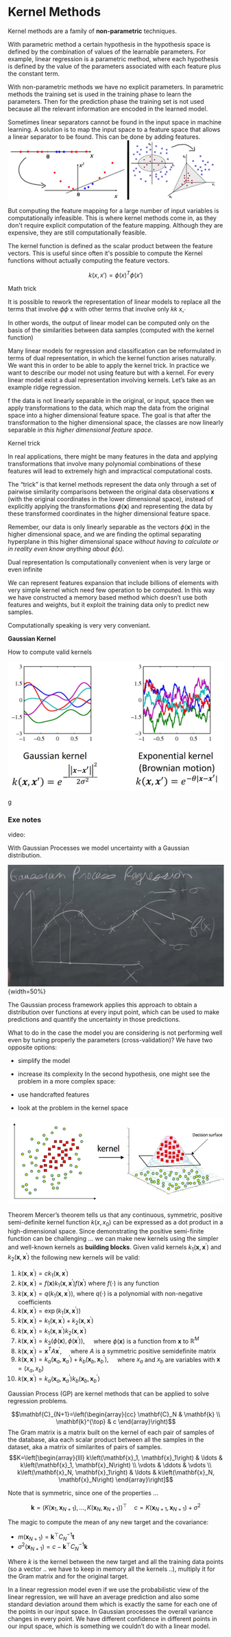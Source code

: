 # Kernel Methods

Kernel methods are a family of **non-parametric** techniques.

With parametric method a certain hypothesis in the hypothesis space is defined by the combination of values of the learnable parameters. For example, linear regression is a parametric method, where each hypothesis is defined by the value of the parameters associated with each feature plus the constant term.



With non-parametric methods we have no explicit parameters. In parametric methods the training set is used in the training phase to learn the parameters. Then for the prediction phase the training set is not used because all the relevant information are encoded in the learned model.


Sometimes linear separators cannot be found in the input space in machine learning.
A solution is to map the input space to a feature space that allows a linear separator to be found. This can be done by adding features. 
![](images/7c3c8ce5e54a82f827ed58488c30d526.png)


But computing the feature mapping for a large number of input variables is computationally infeasible. This is where kernel methods come in, as they don't require explicit computation of the feature mapping. Although they are expensive, they are still computationally feasible.

The kernel function is defined as the scalar product between the feature vectors. 
This is useful since often it's possible to compute the Kernel functions without actually computing the feature vectors. 

$$k(x,x')=\phi (x)^T \phi (x')$$

Math trick 

It is possible to rework the representation of linear models to replace all the terms that involve 𝜙𝜙 x with other terms that involve only 𝑘𝑘 x,⋅

In other words, the output of linear model can be computed only on the basis of the similarities between data samples (computed with the kernel function)

Many linear models for regression and classification can be reformulated in terms of dual representation, in which the kernel function arises naturally. We want this in order to be able to apply the kernel trick. In practice we want to describe our model not using feature but with a kernel. For every linear model exist a dual representation involving kernels. Let’s take as an example ridge regression.

f the data is not linearly separable in the original, or input, space then we apply transformations to the data, which map the data from the original space into a higher dimensional feature space. The goal is that after the transformation to the higher dimensional space, the classes are now linearly separable _in this higher dimensional feature space_.


Kernel trick 

In real applications, there might be many features in the data and applying transformations that involve many polynomial combinations of these features will lead to extremely high and impractical computational costs.

The “trick” is that kernel methods represent the data only through a set of pairwise similarity comparisons between the original data observations **x** (with the original coordinates in the lower dimensional space), instead of explicitly applying the transformations _ϕ_(**x**) and representing the data by these transformed coordinates in the higher dimensional feature space.

Remember, our data is only linearly separable as the vectors _ϕ_(**x**) in the higher dimensional space, and we are finding the optimal separating hyperplane in this higher dimensional space _without having to calculate or in reality even know anything about ϕ(x)._


Dual representation Is computationally convenient when  is very large or even infinite

We can represent features expansion that include billions of elements with very simple kernel which need few operation to be computed. In this way we have constructed a memory based method which doesn’t use both features and weights, but it exploit the training data only to predict new samples.

Computationally speaking is very very conveniant. 


**Gaussian Kernel**


How to compute valid kernels 


![](images/6382479448c25146c1ffdf264224799c.png)


g

### Exe notes 

video: 

With Gaussian Processes we model uncertainty with a Gaussian distribution. 

![](images/e8aa93c56dd66cb56e3e86147fe8a258.png){width=50%}

The Gaussian process framework applies this approach to obtain a distribution over functions at every input point, which can be used to make predictions and quantify the uncertainty in those predictions.


What to do in the case the model you are considering is not performing well even by tuning properly the parameters (cross-validation)?
We have two opposite options:

- simplify the model
- increase its complexity
In the second hypothesis, one might see the problem in a more complex space:

- use handcrafted features
- look at the problem in the kernel space

![](images/1%20mCwnu5kXot6buL7jeIafqQ.webp)

Theorem Mercer’s theorem tells us that any continuous, symmetric, positive semi-definite kernel function $k(x, x_0)$ can be expressed as a dot product in a high-dimensional space. Since demonstrating the positive semi-finite function can be challenging ... we can make new kernels using the simpler and well-known kernels as **building blocks**. 
Given valid kernels $k_1\left(\mathbf{x}, \mathbf{x}^{\prime}\right)$ and $k_2\left(\mathbf{x}, \mathbf{x}^{\prime}\right)$ the following new kernels will be valid:

1) $k\left(\mathbf{x}, \mathbf{x}^{\prime}\right)=c k_1\left(\mathbf{x}, \mathbf{x}^{\prime}\right)$
2) $k\left(\mathbf{x}, \mathbf{x}^{\prime}\right)=f(\mathbf{x}) k_1\left(\mathbf{x}, \mathbf{x}^{\prime}\right) f\left(\mathbf{x}^{\prime}\right)$ where $f(\cdot)$ is any function
3) $k\left(\mathbf{x}, \mathbf{x}^{\prime}\right)=q\left(k_1\left(\mathbf{x}, \mathbf{x}^{\prime}\right)\right)$, where $q(\cdot)$ is a polynomial with non-negative coefficients
4) $k\left(\mathbf{x}, \mathbf{x}^{\prime}\right)=\exp \left(k_1\left(\mathbf{x}, \mathbf{x}^{\prime}\right)\right)$
3) $k\left(\mathbf{x}, \mathbf{x}^{\prime}\right)=k_1\left(\mathbf{x}, \mathbf{x}^{\prime}\right)+k_2\left(\mathbf{x}, \mathbf{x}^{\prime}\right)$
6) $k\left(\mathbf{x}, \mathbf{x}^{\prime}\right)=k_1\left(\mathbf{x}, \mathbf{x}^{\prime}\right) k_2\left(\mathbf{x}, \mathbf{x}^{\prime}\right)$
7) $k\left(\mathbf{x}, \mathbf{x}^{\prime}\right)=k_3\left(\phi(\mathbf{x}), \phi\left(\mathbf{x}^{\prime}\right)\right), \quad$ where $\phi(\mathbf{x})$ is a function from $\mathbf{x}$ to $\mathbb{R}^M$
8) $k\left(\mathbf{x}, \mathbf{x}^{\prime}\right)=\mathbf{x}^T A \mathbf{x}^{\prime}, \quad$ where $A$ is a symmetric positive semidefinite matrix
9) $k\left(\mathbf{x}, \mathbf{x}^{\prime}\right)=k_a\left(\mathbf{x}_a, \mathbf{x}_a^{\prime}\right)+k_b\left(\mathbf{x}_b, \mathbf{x}_b^{\prime}\right), \quad$ where $x_a$ and $x_b$ are variables with $\mathbf{x}=\left(x_a, x_b\right)$
10) $k\left(\mathbf{x}, \mathbf{x}^{\prime}\right)=k_a\left(\mathbf{x}_a, \mathbf{x}_a^{\prime}\right) k_b\left(\mathbf{x}_b, \mathbf{x}_b^{\prime}\right)$

Gaussian Process (GP) are kernel methods that can be applied to solve regression problems. 

$$\mathbf{C}_{N+1}=\left(\begin{array}{cc}
\mathbf{C}_N & \mathbf{k} \\
\mathbf{k}^{\top} & c
\end{array}\right)$$
The Gram matrix is a matrix built on the kernel of each pair of samples of the database, aka each scalar product between all the samples in the dataset, aka a matrix of similarites of pairs of samples. 
$$K=\left[\begin{array}{lll}
k\left(\mathbf{x}_1, \mathbf{x}_1\right) & \ldots & k\left(\mathbf{x}_1, \mathbf{x}_N\right) \\
\vdots & \ddots & \vdots \\
k\left(\mathbf{x}_N, \mathbf{x}_1\right) & \ldots & k\left(\mathbf{x}_N, \mathbf{x}_N\right)
\end{array}\right]$$

Note that is symmetric, since one of the properties ...



$$\mathbf{k}=\left(K\left(\mathbf{x}_1, \mathbf{x}_{N+1}\right), \ldots, K\left(\mathbf{x}_N, \mathbf{x}_{N+1}\right)\right)^{\top} \quad c=K\left(\mathbf{x}_{N+1}, \mathbf{x}_{N+1}\right)+\sigma^2$$

The magic to compute the mean of any new target and the covariance: 

- $m\left(\mathbf{x}_{N+1}\right)=\mathbf{k}^{\top} C_N^{-1} \mathbf{t}$
- $\sigma^2\left(\mathbf{x}_{N+1}\right)=c-\mathbf{k}^{\top} C_N^{-1} \mathbf{k}$

Where $k$ is the kernel between the new target and all the training data points (so a vector .. we have to keep in memory all the kernels ..), multiply it for the Gram matrix and for the original target. 




In a linear regression model even if we use the probabilistic view of the linear regression, we will have an average prediction and also some standard deviation around them which is exactly the same for each one of the points in our input space. In Gaussian processes the overall variance changes in every point. We have different confidence in different points in our input space, which is something we couldn’t do with a linear model.
